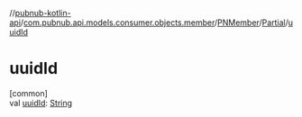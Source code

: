 //[pubnub-kotlin-api](../../../../index.md)/[com.pubnub.api.models.consumer.objects.member](../../index.md)/[PNMember](../index.md)/[Partial](index.md)/[uuidId](uuid-id.md)

# uuidId

[common]\
val [uuidId](uuid-id.md): [String](https://kotlinlang.org/api/core/kotlin-stdlib/kotlin/-string/index.html)
